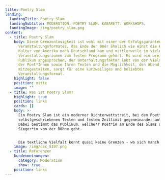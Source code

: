 ```yaml
---
title: Poetry Slam
landing:
  landingTitle: Poetry Slam
  landingSubtitle: MODERATION. POETRY SLAM. KABARETT. WORKSHOPS.
  landingImage: /img/poetry_slam.png
content:
  - title: Poetry Slam
    body: Diese Grenzenlosigkeit ist wohl mit einer der Erfolgsgaranten dieses
      Veranstaltungsformates, das Ende der 80er ähnlich wie einst die HipHop
      Kultur von Amerika nach Deutschland kam und mittlerweile in vielen
      Veranstaltungsräumen zum festen Programm gehört. Es wird ein breites
      Publikum angesprochen, der Unterhaltungsfaktor lebt von der Vielseitigkeit
      der Poet*Innen sowie Ihren Texten und die Möglichkeit, den Abend als Jury
      mitzugestalten, sorgt für eine kurzweiliges und beliebtes
      Veranstaltungsformat.
    highlight: false
    position: mitte
    image: ""
  - title: Was ist Poetry Slam?
    highlight: true
    position: links
    cards: []
    body: >-
      Ein Poetry Slam ist ein moderner Dichterwettstreit, bei dem Poet*innen mit
      selbstgeschriebenen Texten und festem Zeitlimit gegeneinander antreten.
      Dabei bestimmt das Publikum, welche*r Poet*in am Ende des Slams als
      Sieger*in von der Bühne geht.


      Die textliche Vielfalt kennt quasi keine Grenzen - wo sich manch eine*r der Lyrik verschreibt, plaudert ein*e andere*r im lockeren Prosastil anekdotenhaft aus seinem Alltag, wieder andere zeigen sich politisch mit deutlichen Ansagen und ausufernde Wortspielereien sind ebenso häufig anzutreffen, wie philosophische Denkausflüge, die das Publikum gerne mal herausfordern.
    image: /img/dsc_8197.png
  - title: Referenzen
    kundenmeinungen:
      category: Moderation
      show: true
    position: links
---
```

